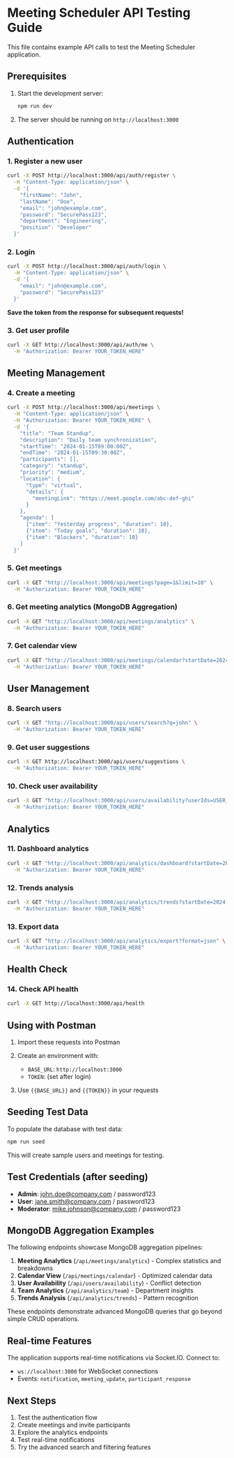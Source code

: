 # Meeting Scheduler API Testing Guide

This file contains example API calls to test the Meeting Scheduler application.

## Prerequisites

1. Start the development server:
   ```bash
   npm run dev
   ```

2. The server should be running on `http://localhost:3000`

## Authentication

### 1. Register a new user
```bash
curl -X POST http://localhost:3000/api/auth/register \
  -H "Content-Type: application/json" \
  -d '{
    "firstName": "John",
    "lastName": "Doe",
    "email": "john@example.com",
    "password": "SecurePass123",
    "department": "Engineering",
    "position": "Developer"
  }'
```

### 2. Login
```bash
curl -X POST http://localhost:3000/api/auth/login \
  -H "Content-Type: application/json" \
  -d '{
    "email": "john@example.com",
    "password": "SecurePass123"
  }'
```

**Save the token from the response for subsequent requests!**

### 3. Get user profile
```bash
curl -X GET http://localhost:3000/api/auth/me \
  -H "Authorization: Bearer YOUR_TOKEN_HERE"
```

## Meeting Management

### 4. Create a meeting
```bash
curl -X POST http://localhost:3000/api/meetings \
  -H "Content-Type: application/json" \
  -H "Authorization: Bearer YOUR_TOKEN_HERE" \
  -d '{
    "title": "Team Standup",
    "description": "Daily team synchronization",
    "startTime": "2024-01-15T09:00:00Z",
    "endTime": "2024-01-15T09:30:00Z",
    "participants": [],
    "category": "standup",
    "priority": "medium",
    "location": {
      "type": "virtual",
      "details": {
        "meetingLink": "https://meet.google.com/abc-def-ghi"
      }
    },
    "agenda": [
      {"item": "Yesterday progress", "duration": 10},
      {"item": "Today goals", "duration": 10},
      {"item": "Blockers", "duration": 10}
    ]
  }'
```

### 5. Get meetings
```bash
curl -X GET "http://localhost:3000/api/meetings?page=1&limit=10" \
  -H "Authorization: Bearer YOUR_TOKEN_HERE"
```

### 6. Get meeting analytics (MongoDB Aggregation)
```bash
curl -X GET "http://localhost:3000/api/meetings/analytics" \
  -H "Authorization: Bearer YOUR_TOKEN_HERE"
```

### 7. Get calendar view
```bash
curl -X GET "http://localhost:3000/api/meetings/calendar?startDate=2024-01-01&endDate=2024-01-31" \
  -H "Authorization: Bearer YOUR_TOKEN_HERE"
```

## User Management

### 8. Search users
```bash
curl -X GET "http://localhost:3000/api/users/search?q=john" \
  -H "Authorization: Bearer YOUR_TOKEN_HERE"
```

### 9. Get user suggestions
```bash
curl -X GET http://localhost:3000/api/users/suggestions \
  -H "Authorization: Bearer YOUR_TOKEN_HERE"
```

### 10. Check user availability
```bash
curl -X GET "http://localhost:3000/api/users/availability?userIds=USER_ID_1,USER_ID_2&startTime=2024-01-15T09:00:00Z&endTime=2024-01-15T10:00:00Z" \
  -H "Authorization: Bearer YOUR_TOKEN_HERE"
```

## Analytics

### 11. Dashboard analytics
```bash
curl -X GET "http://localhost:3000/api/analytics/dashboard?startDate=2024-01-01&endDate=2024-01-31" \
  -H "Authorization: Bearer YOUR_TOKEN_HERE"
```

### 12. Trends analysis
```bash
curl -X GET "http://localhost:3000/api/analytics/trends?startDate=2024-01-01&endDate=2024-01-31" \
  -H "Authorization: Bearer YOUR_TOKEN_HERE"
```

### 13. Export data
```bash
curl -X GET "http://localhost:3000/api/analytics/export?format=json" \
  -H "Authorization: Bearer YOUR_TOKEN_HERE"
```

## Health Check

### 14. Check API health
```bash
curl -X GET http://localhost:3000/api/health
```

## Using with Postman

1. Import these requests into Postman
2. Create an environment with:
   - `BASE_URL`: `http://localhost:3000`
   - `TOKEN`: (set after login)

3. Use `{{BASE_URL}}` and `{{TOKEN}}` in your requests

## Seeding Test Data

To populate the database with test data:

```bash
npm run seed
```

This will create sample users and meetings for testing.

## Test Credentials (after seeding)

- **Admin**: john.doe@company.com / password123
- **User**: jane.smith@company.com / password123
- **Moderator**: mike.johnson@company.com / password123

## MongoDB Aggregation Examples

The following endpoints showcase MongoDB aggregation pipelines:

1. **Meeting Analytics** (`/api/meetings/analytics`) - Complex statistics and breakdowns
2. **Calendar View** (`/api/meetings/calendar`) - Optimized calendar data
3. **User Availability** (`/api/users/availability`) - Conflict detection
4. **Team Analytics** (`/api/analytics/team`) - Department insights
5. **Trends Analysis** (`/api/analytics/trends`) - Pattern recognition

These endpoints demonstrate advanced MongoDB queries that go beyond simple CRUD operations.

## Real-time Features

The application supports real-time notifications via Socket.IO. Connect to:
- `ws://localhost:3000` for WebSocket connections
- Events: `notification`, `meeting_update`, `participant_response`

## Next Steps

1. Test the authentication flow
2. Create meetings and invite participants
3. Explore the analytics endpoints
4. Test real-time notifications
5. Try the advanced search and filtering features
